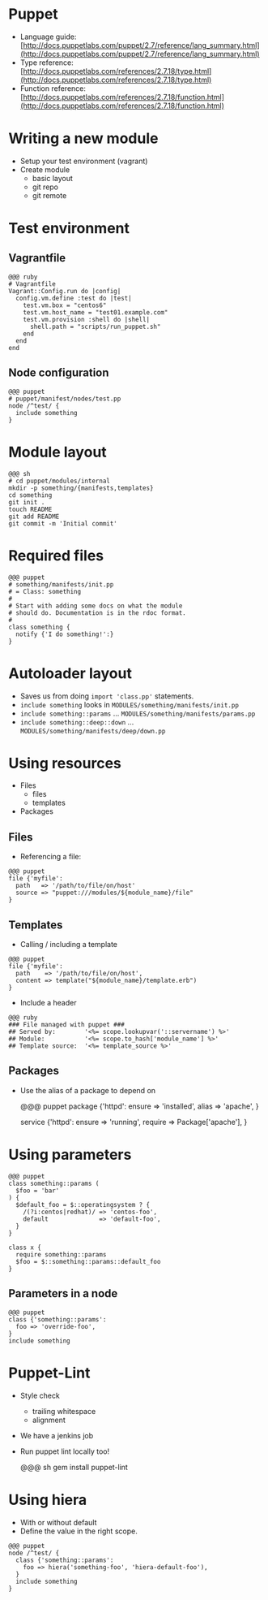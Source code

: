 <!SLIDE>
# Puppet

* Language guide:<br/>
  [http://docs.puppetlabs.com/puppet/2.7/reference/lang_summary.html](http://docs.puppetlabs.com/puppet/2.7/reference/lang_summary.html)
* Type reference:<br/>
  [http://docs.puppetlabs.com/references/2.7.18/type.html](http://docs.puppetlabs.com/references/2.7.18/type.html)
* Function reference:<br/>
  [http://docs.puppetlabs.com/references/2.7.18/function.html](http://docs.puppetlabs.com/references/2.7.18/function.html)


<!SLIDE>
# Writing a new module

* Setup your test environment (vagrant)
* Create module
  * basic layout
  * git repo
  * git remote


<!SLIDE>
# Test environment

## Vagrantfile

    @@@ ruby
    # Vagrantfile
    Vagrant::Config.run do |config|
      config.vm.define :test do |test|
        test.vm.box = "centos6"
        test.vm.host_name = "test01.example.com"
        test.vm.provision :shell do |shell|
          shell.path = "scripts/run_puppet.sh"
        end
      end
    end

<!SLIDE>
## Node configuration

    @@@ puppet
    # puppet/manifest/nodes/test.pp
    node /^test/ {
      include something
    }

<!SLIDE>
# Module layout

    @@@ sh
    # cd puppet/modules/internal
    mkdir -p something/{manifests,templates}
    cd something
    git init .
    touch README
    git add README
    git commit -m 'Initial commit'

<!SLIDE>
# Required files

    @@@ puppet
    # something/manifests/init.pp
    # = Class: something
    #
    # Start with adding some docs on what the module
    # should do. Documentation is in the rdoc format.
    #
    class something {
      notify {'I do something!':}
    }

<!SLIDE>

# Autoloader layout

* Saves us from doing `import 'class.pp'` statements.
* `include something` looks in `MODULES/something/manifests/init.pp`
* `include something::params` ...  `MODULES/something/manifests/params.pp`
* `include something::deep::down` ... `MODULES/something/manifests/deep/down.pp`

<!SLIDE>
# Using resources

* Files
  * files
  * templates
* Packages

<!SLIDE>
## Files

* Referencing a file:

<div></div>

    @@@ puppet
    file {'myfile':
      path   => '/path/to/file/on/host'
      source => "puppet:///modules/${module_name}/file"
    }


<!SLIDE>
## Templates

* Calling / including a template

<div></div>

    @@@ puppet
    file {'myfile':
      path    => '/path/to/file/on/host',
      content => template("${module_name}/template.erb")
    }

<div></div>

* Include a header

<div></div>

    @@@ ruby
    ### File managed with puppet ###
    ## Served by:        '<%= scope.lookupvar('::servername') %>'
    ## Module:           '<%= scope.to_hash['module_name'] %>'
    ## Template source:  '<%= template_source %>'

## Packages

* Use the alias of a package to depend on

    @@@ puppet
    package {'httpd':
      ensure => 'installed',
      alias  => 'apache',
    }

    service {'httpd':
      ensure  => 'running',
      require => Package['apache'],
    }

<!SLIDE>
# Using parameters

    @@@ puppet
    class something::params (
      $foo = 'bar'
    ) {
      $default_foo = $::operatingsystem ? {
        /(?i:centos|redhat)/ => 'centos-foo',
        default              => 'default-foo',
      }
    }

    class x {
      require something::params
      $foo = $::something::params::default_foo
    }

<!SLIDE>

## Parameters in a node

    @@@ puppet
    class {'something::params':
      foo => 'override-foo',
    }
    include something

# Puppet-Lint

* Style check
  * trailing whitespace
  * alignment
* We have a jenkins job
* Run puppet lint locally too!

    @@@ sh
    gem install puppet-lint


# Using hiera

* With or without default
* Define the value in the right scope.

<div></div>

    @@@ puppet
    node /^test/ {
      class {'something::params':
        foo => hiera('something-foo', 'hiera-default-foo'),
      }
      include something
    }


